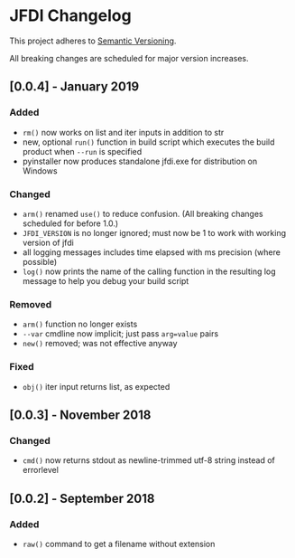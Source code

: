 # JFDI Changelog #

This project adheres to [Semantic Versioning](https://semver.org/spec/v2.0.0.html).



All breaking changes are scheduled for major version increases.

## [0.0.4] - January 2019 ##
### Added ###
- `rm()` now works on list and iter inputs in addition to str
- new, optional `run()` function in build script which executes the build product when `--run` is specified
- pyinstaller now produces standalone jfdi.exe for distribution on Windows

### Changed ###
- `arm()` renamed `use()` to reduce confusion. (All breaking changes scheduled for before 1.0.)
- `JFDI_VERSION` is no longer ignored; must now be 1 to work with working version of jfdi
- all logging messages includes time elapsed with ms precision (where possible)
- `log()` now prints the name of the calling function in the resulting log message to help you debug your build script

### Removed ###
- `arm()` function no longer exists
- `--var` cmdline now implicit; just pass `arg=value` pairs
- `new()` removed; was not effective anyway

### Fixed ###
- `obj()` iter input returns list, as expected



## [0.0.3] - November 2018 ##
### Changed ###
- `cmd()` now returns stdout as newline-trimmed utf-8 string instead of errorlevel



## [0.0.2] - September 2018 ##
### Added ###
- `raw()` command to get a filename without extension
